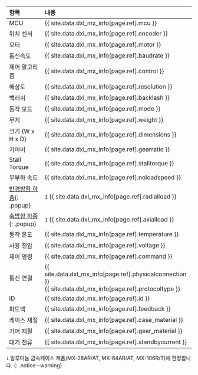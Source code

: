 
| 항목                      | 내용                                                                                                             |
|:--------------------------|:-----------------------------------------------------------------------------------------------------------------|
| MCU                       | {{ site.data.dxl_mx_info[page.ref].mcu }}                                                                        |
| 위치 센서                 | {{ site.data.dxl_mx_info[page.ref].encoder }}                                                                    |
| 모터                      | {{ site.data.dxl_mx_info[page.ref].motor }}                                                                      |
| 통신속도                  | {{ site.data.dxl_mx_info[page.ref].baudrate }}                                                                   |
| 제어 알고리즘             | {{ site.data.dxl_mx_info[page.ref].control }}                                                                    |
| 해상도                    | {{ site.data.dxl_mx_info[page.ref].resolution }}                                                                 |
| 백래쉬                    | {{ site.data.dxl_mx_info[page.ref].backlash }}                                                                   |
| 동작 모드                 | {{ site.data.dxl_mx_info[page.ref].mode }}                                                                       |
| 무게                      | {{ site.data.dxl_mx_info[page.ref].weight }}                                                                     |
| 크기 (W x H x D)          | {{ site.data.dxl_mx_info[page.ref].dimensions }}                                                                 |
| 기어비                    | {{ site.data.dxl_mx_info[page.ref].gearratio }}                                                                  |
| Stall Torque              | {{ site.data.dxl_mx_info[page.ref].stalltorque }}                                                                |
| 무부하 속도               | {{ site.data.dxl_mx_info[page.ref].noloadspeed }}                                                                |
| [반경방향 하중]{: .popup} | `1` {{ site.data.dxl_mx_info[page.ref].radialload }}                                                             |
| [축방향 하중]{: .popup}   | `1` {{ site.data.dxl_mx_info[page.ref].axialload }}                                                              |
| 동작 온도                 | {{ site.data.dxl_mx_info[page.ref].temperature }}                                                                |
| 사용 전압                 | {{ site.data.dxl_mx_info[page.ref].voltage }}                                                                    |
| 제어 명령                 | {{ site.data.dxl_mx_info[page.ref].command }}                                                                    |
| 통신 연결                 | {{ site.data.dxl_mx_info[page.ref].physicalconnection }} <br> {{ site.data.dxl_mx_info[page.ref].protocoltype }} |
| ID                        | {{ site.data.dxl_mx_info[page.ref].id }}                                                                         |
| 피드백                    | {{ site.data.dxl_mx_info[page.ref].feedback }}                                                                   |
| 케이스 재질                      | {{ site.data.dxl_mx_info[page.ref].case_material }}                                                        |
| 기어 재질                      | {{ site.data.dxl_mx_info[page.ref].gear_material }}                                                         |
| 대기 전류                 | {{ site.data.dxl_mx_info[page.ref].standbycurrent }}                                                             |

`1` 알루미늄 금속케이스 제품(MX-28AR/AT, MX-64AR/AT, MX-106R/T)에 한정합니다.
{: .notice--warning}

[반경방향 하중]: /assets/images/dxl/axial_radial_load.png
[축방향 하중]: /assets/images/dxl/axial_radial_load.png

